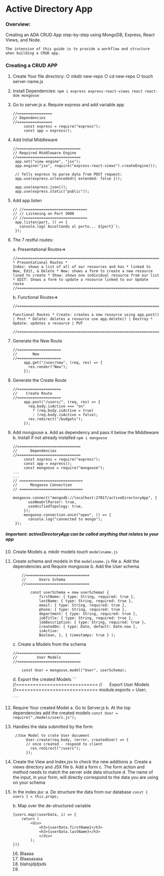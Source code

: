# Active Directory App

### Overview:

Creating an ADA CRUD App step-by-step using MongoDB, Express, React Views, and Node.

`The intension of this guide is to provide a workflow and structure when building a CRUD app.`

### Creating a CRUD APP

1. Create Your file directory:
   ○ mkdir new-repo
   ○ cd new-repo
   ○ touch server-name.js

2. Install Dependencies:
   `npm i express express-react-views react react-dom mongoose`

3. Go to server.js
   a. Require express and add variable app

   ```
   //================
   // Dependencies
   //================
        const express = require("express");
        const app = express();

   ```

4) Add Initial Middleware

   ```
   //=============================
   // Required Middleware Engine
   //=============================
    app.set("view engine", "jsx");
    app.engine("jsx", require("express-react-views").createEngine());

    // Tells express to parse data from POST request:
    app.use(express.urlencoded({ extended: false }));

    app.use(express.json());
    app.use(express.static("public"));

   ```

5) Add app.listen

   ```
   // //=============================
   // // Listening on Port 3000
   // //=============================
    app.listen(port, () => {
      console.log(`Ascoltando al porto... ${port}`);
    });
   ```

6) The 7 restful routes:

   a. Presentational Routes=>

   ```
   //==================================================================
   * Presentational Routes *
   Index: shows a list of all of our resources and has * linked to New, Edit, & Delete * New: shows a form to create a new resource lined to create * Show: shows one individual resource from our list * EDIT: Shows a form to update a resource linked to our Update route
   //==================================================================
   ```

   b. Functional Routes=>

   ```
   //==================================================================

   Functional Routes * Create: creates a new resource using app.post() | Post * Delete: deletes a resource use app.delete() | Destroy * Update: updates a resource | PUT

   //==================================================================

   ```

7. Generate the New Route

   ```
   //====================
   //       New
   //====================
        app.get("/user/new", (req, res) => {
          res.render("New");
        });

   ```

8) Generate the Create Route

   ```
   //====================
   //    Create Route
   //====================
        app.post("/users/", (req, res) => {
          req.body.isActive === "on"
            ? (req.body.isActive = true)
            : (req.body.isActive = false);
          res.redirect("/budgets");
        });

   ```

9) Add mongoose
   a. Add as dependency and pass it below the Middleware
   b. Install if not already installed `npm i mongoose`

   ```
   //=============================
   //      Dependencies
   //=============================
        const express = require("express");
        const app = express();
        const mongoose = require("mongoose");
   ...
   ...
   // =============================
   //      Mongoose Connection
   // =============================
        mongoose.connect("mongodb://localhost:27017/activeDirectoryApp", {
          useNewUrlParser: true,
          useUnifiedTopology: true,
        });
        mongoose.connection.once("open", () => {
          console.log("connected to mongo");
    });
   ```

##### Important: activeDirectoryApp can be called anything that relates to your app

10. Create Models
    a. mkdir models touch `modelsname.js`

11. Create schema and models in the `modelsname.js` file
    a. Add the dependencies and Require mongoose
    b. Add the User schema

    ```
        //=============================
        //      Users Schema
        //=============================

            const userSchema = new userSchema( {
                firstName: { type: String, required: true },
                lastName: { type: String, required: true },
                email: { type: String, required: true },
                phone: { type: String, required: true },
                department: { type: String, required: true },
                jobTitle: { type: String, required: true },
                jobDescription: { type: String, required: true },
                createdOn: { type: Date, default: Date.now },
                isActive:
                Boolean, }, { timestamps: true } );

    ```

    c. Create a Models from the schema

    ```
    //=============================
    //         User Models
    //=============================

        const User = mongoose.model("User", userSchema);

    ```


    d. Export the created Models
        ```
        //=============================
        //      Export User Models
        //=============================
            module.exports = User;

        ```

12. Require Your created Model
    a. Go to Server.js
    b. At the top dependencies add the created models
    `const User = require("./models/users.js");`

13. Handles the data submitted by the form

    ```
     //Use Model to crate User document
          User.create(req.body, (error, createdUser) => {
          // once created - respond to client    
            res.redirect("/users");
          });
    ```

14. Create the View and Index.jsx to check the new additions
    a. Create a views directory and JSX file
    b. Add a form
    c. The form action and method needs to match the server side data structure
    d. The name of the input, in your form, will directly correspond to the data you are using on your schema

15. In the index.jsx:
    a. De structure the data from our database
    `const { users } = this.props;`

    b. Map over the de-structured variable

    ```
    {users.map((userData, i) => {
        return (
            <div>
                <h3>{userData.firstName}</h3>
                <h3>{userData.lastName}</h3>
                </div>
            );
    })}
    ```

    16. Blaaaa
    17. Blaasasasa
    18. blahsjdjdjsds
    19.
